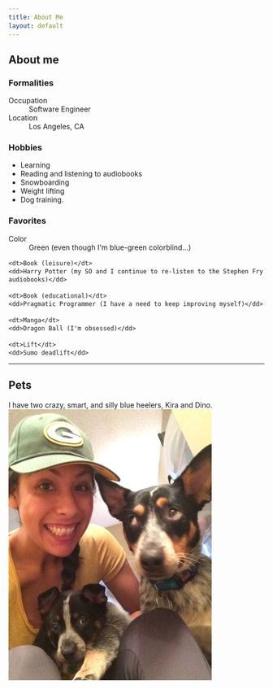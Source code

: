 ```yaml
---
title: About Me
layout: default
---
```


## About me

### Formalities

<dl>
    <dt>Occupation</dt>
    <dd>Software Engineer</dd>
    <dt>Location</dt>
    <dd>Los Angeles, CA</dd>
</dl>

### Hobbies

* Learning
* Reading and listening to audiobooks
* Snowboarding
* Weight lifting
* Dog training.

### Favorites

<dl>
    <dt>Color</dt>
    <dd>Green (even though I'm blue-green colorblind...)</dd>

    <dt>Book (leisure)</dt>
    <dd>Harry Potter (my SO and I continue to re-listen to the Stephen Fry audiobooks)</dd>

    <dt>Book (educational)</dt>
    <dd>Pragmatic Programmer (I have a need to keep improving myself)</dd>

    <dt>Manga</dt>
    <dd>Dragon Ball (I'm obsessed)</dd>

    <dt>Lift</dt>
    <dd>Sumo deadlift</dd>
</dl>

----

## Pets

I have two crazy, smart, and silly blue heelers, Kira and Dino.
![kira rolling eyes at dee and dino](/img/pet/kira-rolling-eyes-dee-and-dino.jpeg)
